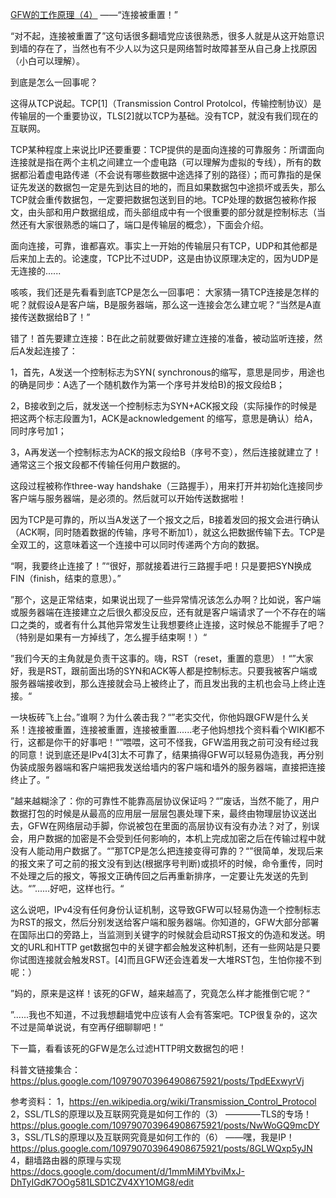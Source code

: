  
[GFW的工作原理（4）](https://plus.google.com/+GhostAssassin/posts/Hwcm9QURSYh)
                                ——“连接被重置！”

“对不起，连接被重置了”这句话很多翻墙党应该很熟悉，很多人就是从这开始意识到墙的存在了，当然也有不少人以为这只是网络暂时故障甚至从自己身上找原因（小白可以理解）。

到底是怎么一回事呢？

这得从TCP说起。TCP[1]（Transmission Control Protolcol，传输控制协议）是传输层的一个重要协议，TLS[2]就以TCP为基础。没有TCP，就没有我们现在的互联网。

TCP某种程度上来说比IP还要重要：TCP提供的是面向连接的可靠服务：所谓面向连接就是指在两个主机之间建立一个虚电路（可以理解为虚拟的专线），所有的数据都沿着虚电路传递（不会说有哪些数据中途选择了别的路径）；而可靠指的是保证先发送的数据包一定是先到达目的地的，而且如果数据包中途损坏或丢失，那么TCP就会重传数据包，一定要把数据包送到目的地。TCP处理的数据包被称作报文，由头部和用户数据组成，而头部组成中有一个很重要的部分就是控制标志（当然还有大家很熟悉的端口了，端口是传输层的概念），下面会介绍。

面向连接，可靠，谁都喜欢。事实上一开始的传输层只有TCP，UDP和其他都是后来加上去的。论速度，TCP比不过UDP，这是由协议原理决定的，因为UDP是无连接的......

咳咳，我们还是先看看到底TCP是怎么一回事吧：
大家猜一猜TCP连接是怎样的呢？就假设A是客户端，B是服务器端，那么这一连接会怎么建立呢？“当然是A直接传送数据给B了！”

错了！首先要建立连接：B在此之前就要做好建立连接的准备，被动监听连接，然后A发起连接了：

1，首先，A发送一个控制标志为SYN( synchronous的缩写，意思是同步，用途也的确是同步：A选了一个随机数作为第一个序号并发给B)的报文段给B；

2，B接收到之后，就发送一个控制标志为SYN+ACK报文段（实际操作的时候是把这两个标志段置为1，ACK是acknowledgement 的缩写，意思是确认）给A，同时序号加1；

3，A再发送一个控制标志为ACK的报文段给B（序号不变），然后连接就建立了！通常这三个报文段都不传输任何用户数据的。

这段过程被称作three-way handshake（三路握手），用来打开并初始化连接同步客户端与服务器端，是必须的。然后就可以开始传送数据啦！

因为TCP是可靠的，所以当A发送了一个报文之后，B接着发回的报文会进行确认（ACK啊，同时随着数据的传输，序号不断加1），就这么把数据传输下去。TCP是全双工的，这意味着这一个连接中可以同时传递两个方向的数据。

“啊，我要终止连接了！”“很好，那就接着进行三路握手吧！只是要把SYN换成FIN（finish，结束的意思）。”

”那个，这是正常结束，如果说出现了一些异常情况该怎么办啊？比如说，客户端或服务器端在连接建立之后很久都没反应，还有就是客户端请求了一个不存在的端口之类的，或者有什么其他异常发生让我想要终止连接，这时候总不能握手了吧？（特别是如果有一方掉线了，怎么握手结束啊！）“

”我们今天的主角就是负责干这事的。嗨，RST（reset，重置的意思）！“”大家好，我是RST，跟前面出场的SYN和ACK等人都是控制标志。只要我被客户端或服务器端接收到，那么连接就会马上被终止了，而且发出我的主机也会马上终止连接。“

一块板砖飞上台。”谁啊？为什么袭击我？“”老实交代，你他妈跟GFW是什么关系！连接被重置，连接被重置，连接被重置......老子他妈想找个资料看个WIKI都不行，这都是你干的好事吧！“”喂喂，这可不怪我，GFW滥用我之前可没有经过我的同意！说到底还是IPv4[3]太不可靠了，结果搞得GFW可以轻易伪造我，再分别伪装成服务器端和客户端把我发送给墙内的客户端和墙外的服务器端，直接把连接终止了。“

”越来越糊涂了：你的可靠性不能靠高层协议保证吗？“”废话，当然不能了，用户数据打包的时候是从最高的应用层一层层包裹处理下来，最终由物理层协议送出去，GFW在网络层动手脚，你说被包在里面的高层协议有没有办法？对了，别误会，用户数据的加密是不会受到任何影响的，本机上完成加密之后在传输过程中就没有人能动用户数据了。“”那TCP是怎么把连接变得可靠的？“”很简单，发现后来的报文来了可之前的报文没有到达(根据序号判断)或损坏的时候，命令重传，同时不处理之后的报文，等报文正确传回之后再重新排序，一定要让先发送的先到达。“”......好吧，这样也行。“

这么说吧，IPv4没有任何身份认证机制，这导致GFW可以轻易伪造一个控制标志为RST的报文，然后分别发送给客户端和服务器端。你知道的，GFW大部分部署在国际出口的旁路上，当监测到关键字的时候就会启动RST报文的伪造和发送。明文的URL和HTTP get数据包中的关键字都会触发这种机制，还有一些网站是只要你试图连接就会触发RST。[4]而且GFW还会连着发一大堆RST包，生怕你接不到呢：）

”妈的，原来是这样！该死的GFW，越来越高了，究竟怎么样才能推倒它呢？“

”......我也不知道，不过我想翻墙党中应该有人会有答案吧。TCP很复杂的，这次不过是简单说说，有空再仔细聊聊吧！“

下一篇，看看该死的GFW是怎么过滤HTTP明文数据包的吧！

科普文链接集合：https://plus.google.com/109790703964908675921/posts/TpdEExwyrVj

参考资料：
1，https://en.wikipedia.org/wiki/Transmission_Control_Protocol
2，SSL/TLS的原理以及互联网究竟是如何工作的（3）
                                    ————TLS的专场！
https://plus.google.com/109790703964908675921/posts/NwWoGQ9mcDY
3，SSL/TLS的原理以及互联网究竟是如何工作的（6）
                                                                    ——嘿，我是IP！
https://plus.google.com/109790703964908675921/posts/8GLWQxp5yJN
4，翻墙路由器的原理与实现
https://docs.google.com/document/d/1mmMiMYbviMxJ-DhTyIGdK7OOg581LSD1CZV4XY1OMG8/edit﻿
